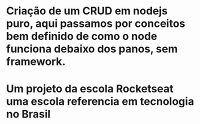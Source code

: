 # Criação de um CRUD em nodejs puro, aqui passamos por conceitos bem definido de como o node funciona debaixo dos panos, sem framework.

# Um projeto da escola Rocketseat uma escola referencia em tecnologia no Brasil
